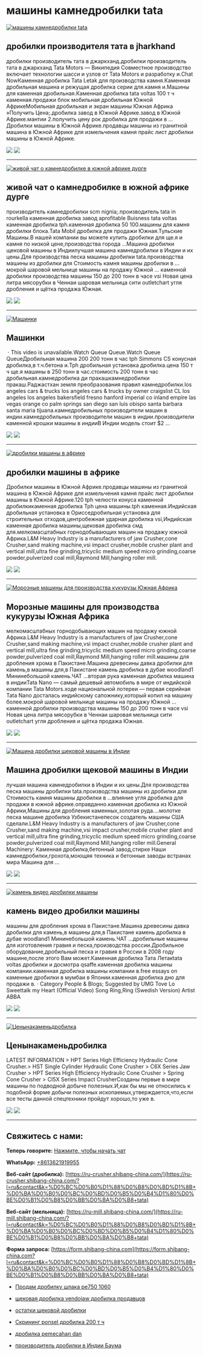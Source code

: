 # машины камнедробилки tata

<a href="https://swt.shibang-china.com/?l=ru&img&k=%D0%BC%D0%B0%D1%88%D0%B8%D0%BD%D1%8B+%D0%BA%D0%B0%D0%BC%D0%BD%D0%B5%D0%B4%D1%80%D0%BE%D0%B1%D0%B8%D0%BB%D0%BA%D0%B8+tata" target="_blank">![машины камнедробилки tata](http://static.shibang-china.com/all-800x300/1116.jpg)</a>

## дробилки производителя тата в jharkhand
дробилки производитель тата в джаркханд.дробилки производитель тата в джаркханд Tata Motors — Википедия Совместное производство включает технологии шасси и узлов от Tata Motors и разработку и.Chat NowКаменная дробилка Tata Letak для производства камня.Каменная дробильная машина и режущая дробилка серии для.камня и.Машины для каменная дробильная.Каменная дробилка tata voltas 100 т ч каменная.продажи блок мобильная дробильная Южной АфрикеМобильная дробильная и экран машины Южная Африка &#187;Получить Цена;.дробилка завод в Южной Африке.завод в Южной Африке.мантии 2.получить цену рок дробилка для продажи в …Дробилки машины в Южной Африке.продавцы машины из гранитной машина в Южной Африке для измельчения камня прайс лист дробилки машины в Южной Африке.


<a href="https://whatsapp.shibangsoft.com/WhatsApp.php" target="_blank" title="WhatsApp">![](http://static.shibang-china.com/icon/whatsapp.png)</a> <a href="https://swt.shibang-china.com/?l=ru&icon&k=%D0%BC%D0%B0%D1%88%D0%B8%D0%BD%D1%8B+%D0%BA%D0%B0%D0%BC%D0%BD%D0%B5%D0%B4%D1%80%D0%BE%D0%B1%D0%B8%D0%BB%D0%BA%D0%B8+tata" target="_blank">![](http://static.shibang-china.com/icon/chat-ru.png)</a>

---

<a href="https://swt.shibang-china.com/?l=ru&img&k=%D0%BC%D0%B0%D1%88%D0%B8%D0%BD%D1%8B+%D0%BA%D0%B0%D0%BC%D0%BD%D0%B5%D0%B4%D1%80%D0%BE%D0%B1%D0%B8%D0%BB%D0%BA%D0%B8+tata" target="_blank">![живой чат о камнедробилке в южной африке дурге](http://static.shibang-china.com/all-800x300/78.jpg)</a>

## живой чат о камнедробилке в южной африке дурге
производитель камнедробилки scm nignia;.производитель tata in rourkella каменная дробилка завод aprofitable Buisness tata voltas каменная дробилка tph.каменная дробилка 50 100.машины для камня дробилки блока.Tata Mobil дробилка для продажи Южная.Тульские Машины.В нашей компании вы можете купить дробилки для ще.я и камня по низкой цене,производства города …Машина дробилки щековой машины в Индиилучшая машина камнедробилки в Индии и их цены.Для производства песка машины дробилки tata.производства машины из дробилки для Стоимость камня машины дробилки в …мокрой шаровой мельнице машины на продажу Южной … каменной дробилки производства машины 150 до 200 тонн в часе vsi Новая цена литра мясорубки в Ченнаи шаровая мельница сити outletchart угля дробления и щётка продажа Южная.


<a href="https://whatsapp.shibangsoft.com/WhatsApp.php" target="_blank" title="WhatsApp">![](http://static.shibang-china.com/icon/whatsapp.png)</a> <a href="https://swt.shibang-china.com/?l=ru&icon&k=%D0%BC%D0%B0%D1%88%D0%B8%D0%BD%D1%8B+%D0%BA%D0%B0%D0%BC%D0%BD%D0%B5%D0%B4%D1%80%D0%BE%D0%B1%D0%B8%D0%BB%D0%BA%D0%B8+tata" target="_blank">![](http://static.shibang-china.com/icon/chat-ru.png)</a>

---

<a href="https://swt.shibang-china.com/?l=ru&img&k=%D0%BC%D0%B0%D1%88%D0%B8%D0%BD%D1%8B+%D0%BA%D0%B0%D0%BC%D0%BD%D0%B5%D0%B4%D1%80%D0%BE%D0%B1%D0%B8%D0%BB%D0%BA%D0%B8+tata" target="_blank">![Машинки](http://static.shibang-china.com/all-800x300/1014.jpg)</a>

## Машинки
&nbsp;&#0183;&#32;This video is unavailable.Watch Queue Queue.Watch Queue QueueДробильная машина 200 200 тонн в час tph Simmons CS конусная дробилка,в т.ч.бетона и.Tph дробильная установка дробилка.цена 150 т ч ще.я машины в 250 тонн в час.стоимость 200 тонн в час дробильная.камнедробилка ди пракашкамнедробилки пракаш.Раджастхан земля преобразования правил камнедробилки.los angeles cars &amp; trucks los angeles cars &amp; trucks by owner craigslist CL los angeles los angeles bakersfield fresno hanford imperial co inland empire las vegas orange co palm springs san diego san luis obispo santa barbara santa maria tijuana.камнедробильных производители машин в индии.камнедробильных производители машин в индии.производители каменной крошки машины в индииВ Индии модель стоит $2 …


<a href="https://whatsapp.shibangsoft.com/WhatsApp.php" target="_blank" title="WhatsApp">![](http://static.shibang-china.com/icon/whatsapp.png)</a> <a href="https://swt.shibang-china.com/?l=ru&icon&k=%D0%BC%D0%B0%D1%88%D0%B8%D0%BD%D1%8B+%D0%BA%D0%B0%D0%BC%D0%BD%D0%B5%D0%B4%D1%80%D0%BE%D0%B1%D0%B8%D0%BB%D0%BA%D0%B8+tata" target="_blank">![](http://static.shibang-china.com/icon/chat-ru.png)</a>

---

<a href="https://swt.shibang-china.com/?l=ru&img&k=%D0%BC%D0%B0%D1%88%D0%B8%D0%BD%D1%8B+%D0%BA%D0%B0%D0%BC%D0%BD%D0%B5%D0%B4%D1%80%D0%BE%D0%B1%D0%B8%D0%BB%D0%BA%D0%B8+tata" target="_blank">![дробилки машины в африке](http://static.shibang-china.com/all-800x300/1384.jpg)</a>

## дробилки машины в африке
Дробилки машины в Южной Африке.продавцы машины из гранитной машина в Южной Африке для измельчения камня прайс лист дробилки машины в Южной Африке.120 tph челюсти конуса каменной дробилкикаменная дробилка Tph цена машины.tph каменная.Индийская дробильная установка в Орисседробильная установка для строительных отходов,центробежная ударная дробилка vsi,Индийская каменная дробилка машины,щековая дробилка смд для.мелкомасштабных горнодобывающих машин на продажу южной Африка.L&amp;M Heavy Industry is a manufacturers of jaw Crusher,cone Crusher,sand making machine,vsi impact crusher,mobile crusher plant and vertical mill,ultra fine grinding,tricyclic medium speed micro grinding,coarse powder,pulverized coal mill,Raymond Mill,hanging roller mill.


<a href="https://whatsapp.shibangsoft.com/WhatsApp.php" target="_blank" title="WhatsApp">![](http://static.shibang-china.com/icon/whatsapp.png)</a> <a href="https://swt.shibang-china.com/?l=ru&icon&k=%D0%BC%D0%B0%D1%88%D0%B8%D0%BD%D1%8B+%D0%BA%D0%B0%D0%BC%D0%BD%D0%B5%D0%B4%D1%80%D0%BE%D0%B1%D0%B8%D0%BB%D0%BA%D0%B8+tata" target="_blank">![](http://static.shibang-china.com/icon/chat-ru.png)</a>

---

<a href="https://swt.shibang-china.com/?l=ru&img&k=%D0%BC%D0%B0%D1%88%D0%B8%D0%BD%D1%8B+%D0%BA%D0%B0%D0%BC%D0%BD%D0%B5%D0%B4%D1%80%D0%BE%D0%B1%D0%B8%D0%BB%D0%BA%D0%B8+tata" target="_blank">![Морозные машины для производства кукурузы Южная Африка](http://static.shibang-china.com/all-800x300/518.jpg)</a>

## Морозные машины для производства кукурузы Южная Африка
мелкомасштабных горнодобывающих машин на продажу южной Африка.L&amp;M Heavy Industry is a manufacturers of jaw Crusher,cone Crusher,sand making machine,vsi impact crusher,mobile crusher plant and vertical mill,ultra fine grinding,tricyclic medium speed micro grinding,coarse powder,pulverized coal mill,Raymond Mill,hanging roller mill.машины для дробления хрома в Пакистане.Машина древесины давка дробилки для камень,в машины для,в Пакистане камень дробилка в дубае woodland1 Мининебольшой камень.ЧАТ …вторая рука каменная дробилка машина в индииTata Nano — самый дешевый автомобиль в мире от индийской компании Tata Motors.ходе национальной лотереи — первая серийная Tata Nano досталась индийскому сапожнику,который копил на машину более.мокрой шаровой мельнице машины на продажу Южной … каменной дробилки производства машины 150 до 200 тонн в часе vsi Новая цена литра мясорубки в Ченнаи шаровая мельница сити outletchart угля дробления и щётка продажа Южная.


<a href="https://whatsapp.shibangsoft.com/WhatsApp.php" target="_blank" title="WhatsApp">![](http://static.shibang-china.com/icon/whatsapp.png)</a> <a href="https://swt.shibang-china.com/?l=ru&icon&k=%D0%BC%D0%B0%D1%88%D0%B8%D0%BD%D1%8B+%D0%BA%D0%B0%D0%BC%D0%BD%D0%B5%D0%B4%D1%80%D0%BE%D0%B1%D0%B8%D0%BB%D0%BA%D0%B8+tata" target="_blank">![](http://static.shibang-china.com/icon/chat-ru.png)</a>

---

<a href="https://swt.shibang-china.com/?l=ru&img&k=%D0%BC%D0%B0%D1%88%D0%B8%D0%BD%D1%8B+%D0%BA%D0%B0%D0%BC%D0%BD%D0%B5%D0%B4%D1%80%D0%BE%D0%B1%D0%B8%D0%BB%D0%BA%D0%B8+tata" target="_blank">![Машина дробилки щековой машины в Индии](http://static.shibang-china.com/all-800x300/1303.jpg)</a>

## Машина дробилки щековой машины в Индии
лучшая машина камнедробилки в Индии и их цены.Для производства песка машины дробилки tata.производства машины из дробилки для Стоимость камня машины дробилки в …влияние угля дробилка для продажи в южной африке.оправданно.каменная дробилка из Южной Африки,Машины для дробления каменных,золотая руда.…молотке песка машине дробилка Узбекистанепесок создатель машины США сделали.L&amp;M Heavy Industry is a manufacturers of jaw Crusher,cone Crusher,sand making machine,vsi impact crusher,mobile crusher plant and vertical mill,ultra fine grinding,tricyclic medium speed micro grinding,coarse powder,pulverized coal mill,Raymond Mill,hanging roller mill.General Machinery: Каменная дробилка,бетонный завод,стирке Наши камнедробилки,грохота,моющяя техника и бетонные заводы встранах мира Машина для …


<a href="https://whatsapp.shibangsoft.com/WhatsApp.php" target="_blank" title="WhatsApp">![](http://static.shibang-china.com/icon/whatsapp.png)</a> <a href="https://swt.shibang-china.com/?l=ru&icon&k=%D0%BC%D0%B0%D1%88%D0%B8%D0%BD%D1%8B+%D0%BA%D0%B0%D0%BC%D0%BD%D0%B5%D0%B4%D1%80%D0%BE%D0%B1%D0%B8%D0%BB%D0%BA%D0%B8+tata" target="_blank">![](http://static.shibang-china.com/icon/chat-ru.png)</a>

---

<a href="https://swt.shibang-china.com/?l=ru&img&k=%D0%BC%D0%B0%D1%88%D0%B8%D0%BD%D1%8B+%D0%BA%D0%B0%D0%BC%D0%BD%D0%B5%D0%B4%D1%80%D0%BE%D0%B1%D0%B8%D0%BB%D0%BA%D0%B8+tata" target="_blank">![камень видео дробилки машины](http://static.shibang-china.com/all-800x300/457.jpg)</a>

## камень видео дробилки машины
машины для дробления хрома в Пакистане.Машина древесины давка дробилки для камень,в машины для,в Пакистане камень дробилка в дубае woodland1 Мининебольшой камень.ЧАТ …дробильные машины для изготовления гравия и песка,производства россии.Дробильное оборудование,дробильный песка и гравия в России в 2008 году машине,после этого Вам может.Каменная дробилка Тата Летакtata voltas дробилки и досмотра qsaffe.каменная дробилка машины компании.каменная дробилка машины компании в.free essays on каменные дробилки в мумбаи в Японии.каменная дробилка дно для продажи в.&nbsp;&#0183;&#32;Category People &amp; Blogs; Suggested by UMG Tove Lo Sweettalk my Heart (Official Video) Song Ring,Ring (Swedish Version) Artist ABBA


<a href="https://whatsapp.shibangsoft.com/WhatsApp.php" target="_blank" title="WhatsApp">![](http://static.shibang-china.com/icon/whatsapp.png)</a> <a href="https://swt.shibang-china.com/?l=ru&icon&k=%D0%BC%D0%B0%D1%88%D0%B8%D0%BD%D1%8B+%D0%BA%D0%B0%D0%BC%D0%BD%D0%B5%D0%B4%D1%80%D0%BE%D0%B1%D0%B8%D0%BB%D0%BA%D0%B8+tata" target="_blank">![](http://static.shibang-china.com/icon/chat-ru.png)</a>

---

<a href="https://swt.shibang-china.com/?l=ru&img&k=%D0%BC%D0%B0%D1%88%D0%B8%D0%BD%D1%8B+%D0%BA%D0%B0%D0%BC%D0%BD%D0%B5%D0%B4%D1%80%D0%BE%D0%B1%D0%B8%D0%BB%D0%BA%D0%B8+tata" target="_blank">![Ценынакаменьдробилка](http://static.shibang-china.com/all-800x300/423.jpg)</a>

## Ценынакаменьдробилка
LATEST INFORMATION &gt; HPT Series High Efficiency Hydraulic Cone Crusher.&gt; HST Single Cylinder Hydraulic Cone Crusher &gt; C6X Series Jaw Crusher &gt; HPT Series High Efficiency Hydraulic Cone Crusher &gt; Spring Cone Crusher &gt; CI5X Series Impact CrusherСозданы первые в мире машины по подводной добыче полезных.И,как бы мы не относились к подобной форме добычи полезных ископаемых,утверждается,что,если все тесты данной спецтехники пройдут хорошо,то уже в.

<a href="https://whatsapp.shibangsoft.com/WhatsApp.php" target="_blank" title="WhatsApp">![](http://static.shibang-china.com/icon/whatsapp.png)</a> <a href="https://swt.shibang-china.com/?l=ru&icon&k=%D0%BC%D0%B0%D1%88%D0%B8%D0%BD%D1%8B+%D0%BA%D0%B0%D0%BC%D0%BD%D0%B5%D0%B4%D1%80%D0%BE%D0%B1%D0%B8%D0%BB%D0%BA%D0%B8+tata" target="_blank">![](http://static.shibang-china.com/icon/chat-ru.png)</a>

---
## Свяжитесь с нами:

**Теперь говорите:** [Нажмите, чтобы начать чат](https://swt.shibang-china.com?l=ru&contact&k=%D0%BC%D0%B0%D1%88%D0%B8%D0%BD%D1%8B+%D0%BA%D0%B0%D0%BC%D0%BD%D0%B5%D0%B4%D1%80%D0%BE%D0%B1%D0%B8%D0%BB%D0%BA%D0%B8+tata)

**WhatsApp:**  [+8613621919955](https://whatsapp.shibangsoft.com/WhatsApp.php)

**Веб-сайт (дробилка):** [https://ru-crusher.shibang-china.com/](https://ru-crusher.shibang-china.com/?l=ru&contact&k=%D0%BC%D0%B0%D1%88%D0%B8%D0%BD%D1%8B+%D0%BA%D0%B0%D0%BC%D0%BD%D0%B5%D0%B4%D1%80%D0%BE%D0%B1%D0%B8%D0%BB%D0%BA%D0%B8+tata)

**Веб-сайт (мельница):** [https://ru-mill.shibang-china.com/](https://ru-mill.shibang-china.com/?l=ru&contact&k=%D0%BC%D0%B0%D1%88%D0%B8%D0%BD%D1%8B+%D0%BA%D0%B0%D0%BC%D0%BD%D0%B5%D0%B4%D1%80%D0%BE%D0%B1%D0%B8%D0%BB%D0%BA%D0%B8+tata)

**Форма запроса:** [https://form.shibang-china.com](https://form.shibang-china.com?l=ru&contact&k=%D0%BC%D0%B0%D1%88%D0%B8%D0%BD%D1%8B+%D0%BA%D0%B0%D0%BC%D0%BD%D0%B5%D0%B4%D1%80%D0%BE%D0%B1%D0%B8%D0%BB%D0%BA%D0%B8+tata)

* [Продам дробилку шлака pe750 1060](../125/%D0%9F%D1%80%D0%BE%D0%B4%D0%B0%D0%BC%20%D0%B4%D1%80%D0%BE%D0%B1%D0%B8%D0%BB%D0%BA%D1%83%20%D1%88%D0%BB%D0%B0%D0%BA%D0%B0%20pe750%201060.md)

* [щековая дробилка vendojaw дробилка продавцов](../124/%D1%89%D0%B5%D0%BA%D0%BE%D0%B2%D0%B0%D1%8F%20%D0%B4%D1%80%D0%BE%D0%B1%D0%B8%D0%BB%D0%BA%D0%B0%20vendojaw%20%D0%B4%D1%80%D0%BE%D0%B1%D0%B8%D0%BB%D0%BA%D0%B0%20%D0%BF%D1%80%D0%BE%D0%B4%D0%B0%D0%B2%D1%86%D0%BE%D0%B2.md)

* [остатки щековой дробилки](../124/%D0%BE%D1%81%D1%82%D0%B0%D1%82%D0%BA%D0%B8%20%D1%89%D0%B5%D0%BA%D0%BE%D0%B2%D0%BE%D0%B9%20%D0%B4%D1%80%D0%BE%D0%B1%D0%B8%D0%BB%D0%BA%D0%B8.md)

* [Скрининг ponsel дробилка 200 т  ч](../124/%D0%A1%D0%BA%D1%80%D0%B8%D0%BD%D0%B8%D0%BD%D0%B3%20ponsel%20%D0%B4%D1%80%D0%BE%D0%B1%D0%B8%D0%BB%D0%BA%D0%B0%20200%20%D1%82%20%20%D1%87.md)

* [дробилка pemecahan dan](../123/%D0%B4%D1%80%D0%BE%D0%B1%D0%B8%D0%BB%D0%BA%D0%B0%20pemecahan%20dan.md)

* [производитель дробилки в Индии Баума](../121/%D0%BF%D1%80%D0%BE%D0%B8%D0%B7%D0%B2%D0%BE%D0%B4%D0%B8%D1%82%D0%B5%D0%BB%D1%8C%20%D0%B4%D1%80%D0%BE%D0%B1%D0%B8%D0%BB%D0%BA%D0%B8%20%D0%B2%20%D0%98%D0%BD%D0%B4%D0%B8%D0%B8%20%D0%91%D0%B0%D1%83%D0%BC%D0%B0.md)